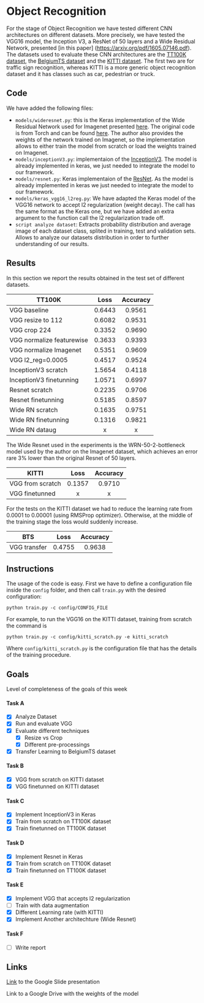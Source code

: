 # Object Recognition
For the stage of Object Recognition we have tested different CNN architectures on different datasets. More precisely, we have tested the VGG16 model, the Inception V3, a ResNet of 50 layers and a Wide Residual Network, presented [in this paper] (https://arxiv.org/pdf/1605.07146.pdf). The datasets used to evaluate these CNN architectures are the [TT100K dataset](http://cg.cs.tsinghua.edu.cn/traffic-sign/), the [BelgiumTS dataset](http://btsd.ethz.ch/shareddata/) and the [KITTI dataset](http://www.cvlibs.net/datasets/kitti/eval_object.php). The first two are for traffic sign recognition, whereas KITTI is a more generic object recognition dataset and it has classes such as car, pedestrian or truck.

## Code
We have added the following files:
* `models/wideresnet.py`: this is the Keras implementation of the Wide Residual Network used for Imagenet presented [here](https://arxiv.org/pdf/1605.07146.pdf). The original code is from Torch and can be found [here](https://github.com/szagoruyko/wide-residual-networks/tree/master/pretrained). The author also provides the weights of the network trained on Imagenet, so the implementation allows to either train the model from scratch or load the weights trained on Imagenet.
* `models/inceptionV3.py`: implementaion of the [InceptionV3](https://arxiv.org/pdf/1512.00567.pdf). The model is already implemented in keras, we just needed to integrate the model to our framework.
* `models/resnet.py`: Keras implementaion of the [ResNet](https://arxiv.org/pdf/1512.03385.pdf). As the model is already implemented in keras we just needed to integrate the model to our framework.
* `models/keras_vgg16_l2reg.py`: We have adapted the Keras model of the VGG16 network to accept l2 regularization (weight decay). The call has the same format as the Keras one, but we have added an extra argument to the function call the l2 regularization trade off.
* `script analyze dataset`: Extracts probability distribution and average image of each dataset class, splited in training, test and validation sets. Allows to analyze our datasets distribution in order to further understanding of our results.

## Results
In this section we report the results obtained in the test set of different datasets.

| TT100K            | Loss   | Accuracy  |
| ----------------- |:------:| :-----:|
| VGG baseline      | 0.6443 | 0.9561 |
| VGG resize to 112 | 0.6082 | 0.9531 |
| VGG crop 224      | 0.3352 | 0.9690 |
| VGG normalize featurewise | 0.3633 | 0.9393 |
| VGG normalize Imagenet    | 0.5351 | 0.9609 |
| VGG l2_reg=0.0005         | 0.4517 | 0.9524 |
| InceptionV3 scratch       | 1.5654 | 0.4118 |
| InceptionV3 finetunning   | 1.0571 | 0.6997 |
| Resnet scratch       | 0.2235 | 0.9706 |
| Resnet finetunning   | 0.5185 | 0.8597 |
| Wide RN scratch      | 0.1635 | 0.9751 |
| Wide RN finetunning  | 0.1316 | 0.9821 |
| Wide RN dataug  | x | x |

The Wide Resnet used in the experiments is the WRN-50-2-bottleneck model used by the author on the Imagenet dataset, which achieves an error rare 3% lower than the original Resnet of 50 layers.

| KITTI             | Loss   | Accuracy  |
| ----------------- |:------:| :-----:|
| VGG from scratch  | 0.1357 | 0.9710 |
| VGG finetunned    | x | x |

For the tests on the KITTI dataset we had to reduce the learning rate from 0.0001 to 0.00001 (using RMSProp optimizer). Otherwise, at the middle of the training stage the loss would suddenly increase.

| BTS            | Loss   | Accuracy  |
| ----------------- |:------:| :-----:|
| VGG transfer      | 0.4755 | 0.9638 |

## Instructions
The usage of the code is easy. First we have to define a configuration file inside the `config` folder, and then call `train.py` with the desired configuration:
```
python train.py -c config/CONFIG_FILE
```

For example, to run the VGG16 on the KITTI dataset, training from scratch the command is
```
python train.py -c config/kitti_scratch.py -e kitti_scratch
```
Where `config/kitti_scratch.py` is the configuration file that has the details of the training procedure.

## Goals
Level of completeness of the goals of this week
#### Task A
- [x] Analyze Dataset
- [x] Run and evaluate VGG
- [x] Evaluate different techniques
  - [x] Resize vs Crop
  - [x] Different pre-processings
- [x] Transfer Learning to BelgiumTS dataset

#### Task B
- [x] VGG from scratch on KITTI dataset
- [x] VGG finetunned on KITTI dataset

#### Task C
- [x] Implement InceptionV3 in Keras
- [x] Train from scratch on TT100K dataset
- [x] Train finetunned on TT100K dataset

#### Task D
- [x] Implement Resnet in Keras
- [x] Train from scratch on TT100K dataset
- [x] Train finetunned on TT100K dataset

#### Task E
- [x] Implement VGG that accepts l2 regularization
- [ ] Train with data augmentation
- [x] Different Learning rate (with KITTI)
- [x] Implement Another architechture (Wide Resnet)

#### Task F
- [ ] Write report

## Links
[Link](https://docs.google.com/presentation/d/1V-ui0jbUjdvCARN4frC-gQrkKvEKChS92FLr5iQ614o/edit#slide=id.g1d0f8546dc_1_0) to the Google Slide presentation

Link to a Google Drive with the weights of the model
